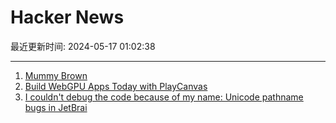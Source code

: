 # Hacker News

最近更新时间: 2024-05-17 01:02:38

--- 
1. [Mummy Brown](https://en.wikipedia.org/wiki/Mummy_brown) 
2. [Build WebGPU Apps Today with PlayCanvas](https://blog.playcanvas.com/build-webgpu-apps-today-with-playcanvas/) 
3. [I couldn't debug the code because of my name: Unicode pathname bugs in JetBrai](https://mikolaj-kaminski.com/jetbrains-rider-docker-compose-unicodedecodeerror-issue-fix/) 
